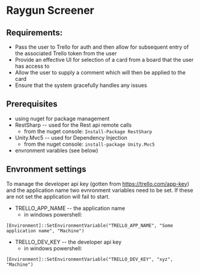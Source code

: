 # Raygun Screener

## Requirements:
* Pass the user to Trello for auth and then allow for subsequent entry of the associated Trello token from the user
* Provide an effective UI for selection of a card from a board that the user has access to
* Allow the user to supply a comment which will then be applied to the card
* Ensure that the system gracefully handles any issues

## Prerequisites
* using nuget for package management
* RestSharp -- used for the Rest api remote calls
  * from the nuget console: `Install-Package RestSharp`
* Unity.Mvc5 -- used for Dependency Injection
  * from the nuget console: `install-package Unity.Mvc5`
* envronment varables (see below)

## Envronment settings
To manage the developer api key (gotten from https://trello.com/app-key) and the application name two evnronment variables need to be set.  If these are not set the application will fail to start.
* TRELLO_APP_NAME -- the application name
  * in windows powershell: 
 
```[Environment]::SetEnvironmentVariable("TRELLO_APP_NAME", "Some application name", "Machine")```
* TRELLO_DEV_KEY -- the developer api key
  * in windows powershell: 
  
```[Environment]::SetEnvironmentVariable("TRELLO_DEV_KEY", "xyz", "Machine")```
